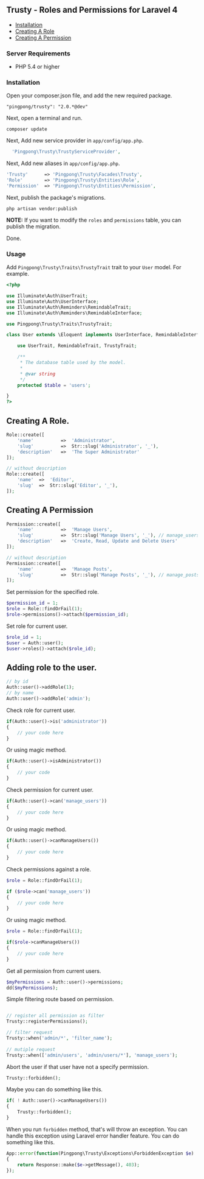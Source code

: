 ## Trusty - Roles and Permissions for Laravel 4

- [Installation](#installation)
- [Creating A Role](#creating-a-role)
- [Creating A Permission](#creating-a-permission)

### Server Requirements

- PHP 5.4 or higher

### Installation

Open your composer.json file, and add the new required package.
```
"pingpong/trusty": "2.0.*@dev" 
```
Next, open a terminal and run.
```
composer update 
```

Next, Add new service provider in `app/config/app.php`.

```php
  'Pingpong\Trusty\TrustyServiceProvider',
```

Next, Add new aliases in `app/config/app.php`.

```php
'Trusty'      => 'Pingpong\Trusty\Facades\Trusty',
'Role'		  => 'Pingpong\Trusty\Entities\Role',
'Permission'  => 'Pingpong\Trusty\Entities\Permission',
```

Next, publish the package's migrations.
```
php artisan vendor:publish
```

**NOTE:** If you want to modify the `roles` and `permissions` table, you can publish the migration.

Done.

### Usage

Add `Pingpong\Trusty\Traits\TrustyTrait` trait to your `User` model. For example.

```php
<?php

use Illuminate\Auth\UserTrait;
use Illuminate\Auth\UserInterface;
use Illuminate\Auth\Reminders\RemindableTrait;
use Illuminate\Auth\Reminders\RemindableInterface;

use Pingpong\Trusty\Traits\TrustyTrait;

class User extends \Eloquent implements UserInterface, RemindableInterface {

	use UserTrait, RemindableTrait, TrustyTrait;

	/**
	 * The database table used by the model.
	 *
	 * @var string
	 */
	protected $table = 'users';

}
?>
```

<a name="creating-a-role"></a>
## Creating A Role.
```php
Role::create([
	'name'			=>	'Administrator',
	'slug'			=>	Str::slug('Administrator', '_'),
	'description'	=>	'The Super Administrator'
]);

// without description
Role::create([
	'name'	=>	'Editor',
	'slug'	=>	Str::slug('Editor', '_'),
]);
```

<a name="creating-a-role"></a>
## Creating A Permission

```php
Permission::create([
	'name'			=>	'Manage Users',
 	'slug'			=>	Str::slug('Manage Users', '_'), // manage_users
 	'description'	=>	'Create, Read, Update and Delete Users'
]);

// without description
Permission::create([
	'name'			=>	'Manage Posts',
 	'slug'			=>	Str::slug('Manage Posts', '_'), // manage_posts
]);
```

<a name="set-permission-for-role"></a>
Set permission for the specified role.

```php
$permission_id = 1;
$role = Role::findOrFail(1);
$role->permissions()->attach($permission_id);
```

Set role for current user.
```php
$role_id = 1;
$user = Auth::user();
$user->roles()->attach($role_id);
```

<a name="adding-role-to-user"></a>
## Adding role to the user.
```php
// by id
Auth::user()->addRole(1);
// by name
Auth::user()->addRole('admin');
```

Check role for current user.
```php
if(Auth::user()->is('administrator'))
{
	// your code here
}
```

Or using magic method.
```php
if(Auth::user()->isAdministrator())
{
	// your code
}
```

Check permission for current user.
```php
if(Auth::user()->can('manage_users'))
{
	// your code here
}
```

Or using magic method.
```php
if(Auth::user()->canManageUsers())
{
	// your code here
}
```

Check permissions against a role.
```php
$role = Role::findOrFail(1);

if ($role->can('manage_users'))
{
	// your code here
}
```

Or using magic method.
```php
$role = Role::findOrFail(1);

if($role->canManageUsers())
{
	// your code here
}
```

Get all permission from current users.
```php
$myPermissions = Auth::user()->permissions;
dd($myPermissions);
```

Simple filtering route based on permission.
```php

// register all permission as filter
Trusty::registerPermissions();

// filter request 
Trusty::when('admin/*', 'filter_name');
 
// mutiple request 
Trusty::when(['admin/users', 'admin/users/*'], 'manage_users');
```

Abort the user if that user have not a specify permission.
```php
Trusty::forbidden();
```

Maybe you can do something like this.
```php
if( ! Auth::user()->canManageUsers())
{
	Trusty::forbidden();
}
```

When you run `forbidden` method, that's will throw an exception. You can handle this exception using Laravel error handler feature. You can do something like this.

```php
App::error(function(Pingpong\Trusty\Exceptions\ForbiddenException $e)
{
	return Response::make($e->getMessage(), 403);
});
```
